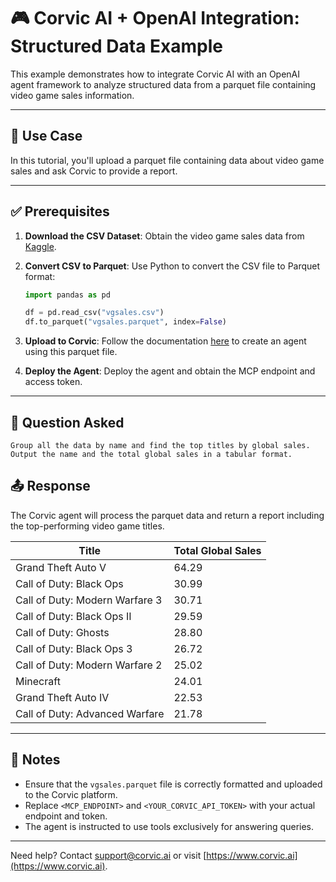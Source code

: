 # 🎮 Corvic AI + OpenAI Integration: Structured Data Example

This example demonstrates how to integrate Corvic AI with an OpenAI agent framework to analyze structured data from a parquet file containing video game sales information.

---

## 📘 Use Case

In this tutorial, you'll upload a parquet file containing data about video game sales and ask Corvic to provide a report.

---

## ✅ Prerequisites

1. **Download the CSV Dataset**: Obtain the video game sales data from [Kaggle](https://www.kaggle.com/datasets/gregorut/videogamesales).

2. **Convert CSV to Parquet**: Use Python to convert the CSV file to Parquet format:

   ```python
   import pandas as pd

   df = pd.read_csv("vgsales.csv")
   df.to_parquet("vgsales.parquet", index=False)
   ```

3. **Upload to Corvic**: Follow the documentation [here](https://app.corvic.ai/docs/howToUseCorvic/pipelines#create-pipelines) to create an agent using this parquet file.

4. **Deploy the Agent**: Deploy the agent and obtain the MCP endpoint and access token.

---

## 🧠 Question Asked

```text
Group all the data by name and find the top titles by global sales. 
Output the name and the total global sales in a tabular format.
```

## 📤 Response

The Corvic agent will process the parquet data and return a report including the top-performing video game titles.

| Title                       | Total Global Sales |
| --------------------------- | ------------------ |
| Grand Theft Auto V          | 64.29              |
| Call of Duty: Black Ops     | 30.99              |
| Call of Duty: Modern Warfare 3 | 30.71              |
| Call of Duty: Black Ops II    | 29.59              |
| Call of Duty: Ghosts          | 28.80              |
| Call of Duty: Black Ops 3     | 26.72              |
| Call of Duty: Modern Warfare 2 | 25.02              |
| Minecraft                   | 24.01              |
| Grand Theft Auto IV         | 22.53              |
| Call of Duty: Advanced Warfare| 21.78              |

---

## 📄 Notes

- Ensure that the `vgsales.parquet` file is correctly formatted and uploaded to the Corvic platform.
- Replace `<MCP_ENDPOINT>` and `<YOUR_CORVIC_API_TOKEN>` with your actual endpoint and token.
- The agent is instructed to use tools exclusively for answering queries.

---

Need help? Contact [support@corvic.ai](mailto:support@corvic.ai) or visit [https://www.corvic.ai](https://www.corvic.ai).